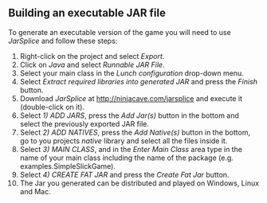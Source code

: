
## Building an executable JAR file

To generate an executable version of the game you will need to use *JarSplice* and follow these steps:

1. Right-click on the project and select *Export*.
2. Click on *Java* and select *Runnable JAR File*.
3. Select your main class in the *Lunch configuration* drop-down menu.
4. Select *Extract required libraries into generated JAR* and press the *Finish* button.
5. Download *JarSplice* at http://ninjacave.com/jarsplice and execute it (double-click on it).
6. Select *1) ADD JARS*, press the *Add Jar(s)* button in the bottom and select the previously exported JAR file.
7. Select *2) ADD NATIVES*, press the *Add Native(s)* button in the bottom, go to you projects *native* library and select all the files inside it.
8. Select *3) MAIN CLASS*, and in the *Enter Main Class* area type in the name of your main class including the name of the package (e.g. examples.SimpleSlickGame).
9. Select *4) CREATE FAT JAR* and press the *Create Fat Jar* button.
10. The Jar you generated can be distributed and played on Windows, Linux and Mac.


